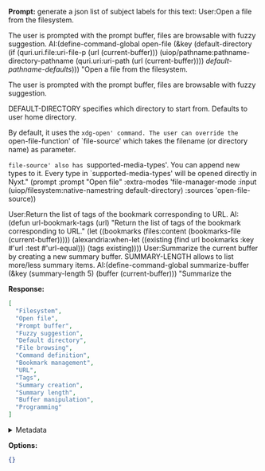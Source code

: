 **Prompt:**
generate a json list of subject labels for this text:
User:Open a file from the filesystem.

The user is prompted with the prompt buffer, files are browsable with
fuzzy suggestion.
AI:(define-command-global open-file
(&key
 (default-directory
  (if (quri.uri.file:uri-file-p (url (current-buffer)))
      (uiop/pathname:pathname-directory-pathname
       (quri.uri:uri-path (url (current-buffer))))
      *default-pathname-defaults*)))
"Open a file from the filesystem.

The user is prompted with the prompt buffer, files are browsable with
fuzzy suggestion.

DEFAULT-DIRECTORY specifies which directory to start from. Defaults to user home
directory.

By default, it uses the `xdg-open' command. The user can override the
`open-file-function' of `file-source' which takes the filename (or
directory name) as parameter.

`file-source' also has `supported-media-types'. You can append new types to
it. Every type in `supported-media-types' will be opened directly in Nyxt."
(prompt :prompt "Open file" :extra-modes 'file-manager-mode :input
        (uiop/filesystem:native-namestring default-directory) :sources
        'open-file-source))

User:Return the list of tags of the bookmark corresponding to URL.
AI:(defun url-bookmark-tags (url)
"Return the list of tags of the bookmark corresponding to URL."
(let ((bookmarks (files:content (bookmarks-file (current-buffer)))))
(alexandria:when-let ((existing
                       (find url bookmarks :key #'url :test #'url-equal)))
  (tags existing))))
User:Summarize the current buffer by creating a new summary buffer.
SUMMARY-LENGTH allows to list more/less summary items.
AI:(define-command-global summarize-buffer
(&key (summary-length 5) (buffer (current-buffer)))
"Summarize the

**Response:**
```json
[
  "Filesystem",
  "Open file",
  "Prompt buffer",
  "Fuzzy suggestion",
  "Default directory",
  "File browsing",
  "Command definition",
  "Bookmark management",
  "URL",
  "Tags",
  "Summary creation",
  "Summary length",
  "Buffer manipulation",
  "Programming"
]
```

<details><summary>Metadata</summary>

- Duration: 7252 ms
- Datetime: 2023-12-30T20:12:36.925148
- Model: gpt-4-1106-preview

</details>

**Options:**
```json
{}
```

